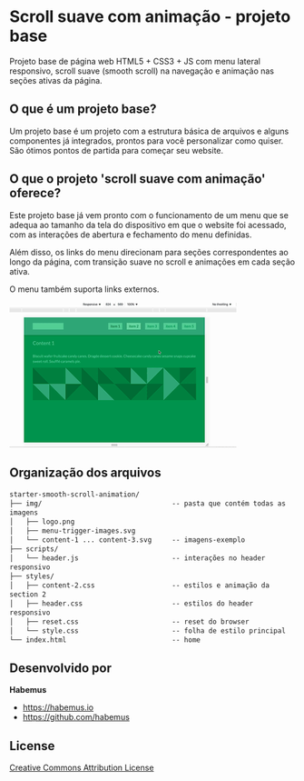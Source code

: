 # Scroll suave com animação - projeto base

Projeto base de página web HTML5 + CSS3 + JS com menu lateral responsivo, scroll suave (smooth scroll) na navegação e animação nas seções ativas da página.


## O que é um projeto base?

Um projeto base é um projeto com a estrutura básica de arquivos e alguns componentes já integrados, prontos para você personalizar como quiser. São ótimos pontos de partida para começar seu website.

## O que o projeto 'scroll suave com animação' oferece?

Este projeto base já vem pronto com o funcionamento de um menu que se adequa ao tamanho da tela do dispositivo em que o website foi acessado, com as interações de abertura e fechamento do menu definidas.

Além disso, os links do menu direcionam para seções correspondentes ao longo da página, com  transição suave no scroll e animações em cada seção ativa.

O menu também suporta links externos.

![preview](https://github.com/habemus/starter-smooth-scroll-animation/raw/master/preview.gif "Preview")

## Organização dos arquivos

```
starter-smooth-scroll-animation/
├── img/                                -- pasta que contém todas as imagens
│   ├── logo.png
│   ├── menu-trigger-images.svg
│   └── content-1 ... content-3.svg     -- imagens-exemplo
├── scripts/
│   └── header.js                       -- interações no header responsivo
├── styles/
│   ├── content-2.css                   -- estilos e animação da section 2
│   ├── header.css                      -- estilos do header responsivo
│   ├── reset.css                       -- reset do browser
│   └── style.css                       -- folha de estilo principal
└── index.html                          -- home
```

## Desenvolvido por

**Habemus**

- <https://habemus.io>
- <https://github.com/habemus>

## License

[Creative Commons Attribution License](http://creativecommons.org/licenses/by/2.0/)
